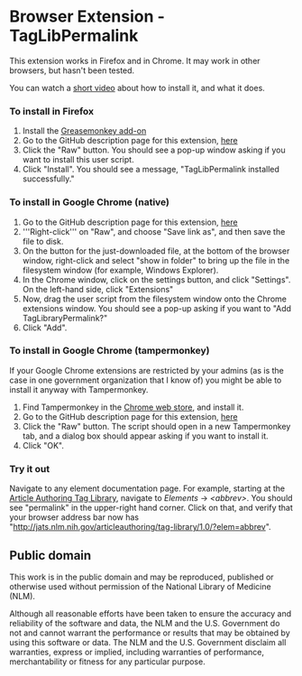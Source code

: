 ﻿Browser Extension - TagLibPermalink
===================================

This extension works in Firefox and in Chrome.  It may work in other browsers, but hasn't
been tested.

You can watch a [short video](http://www.ncbi.nlm.nih.gov/staff/maloneyc/JatsTagLibrary/TagSetPermalink.mp4)
about how to install it, and what it does.


### To install in Firefox

1.  Install the [Greasemonkey
    add-on](https://addons.mozilla.org/en-US/firefox/addon/greasemonkey/)
2.  Go to the GitHub description page for this extension,
    [here](TagLibPermalink.user.js)
3.  Click the "Raw" button.  You should see a pop-up window asking if you want to install this
    user script.
4.  Click "Install".  You should see a message, "TagLibPermalink installed successfully."

### To install in Google Chrome (native)

1.  Go to the GitHub description page for this extension,
    [here](TagLibPermalink.user.js)
2.  '''Right-click''' on "Raw", and choose "Save link as", and then save the file to disk.
3.  On the button for the just-downloaded file, at the bottom of the browser window,
    right-click and select "show in folder" to bring up the file in the filesystem window (for
    example, Windows Explorer).
4.  In the Chrome window, click on the settings button, and click "Settings".  On the left-hand
    side, click "Extensions"
5.  Now, drag the user script from the filesystem window onto the Chrome extensions window.
    You should see a pop-up asking if you want to "Add TagLibraryPermalink?"
6.  Click "Add".

### To install in Google Chrome (tampermonkey)

If your Google Chrome extensions are restricted by your admins (as is the case in one
government organization that I know of) you might be able to install it anyway with
Tampermonkey.

1.  Find Tampermonkey in the [Chrome web store](https://chrome.google.com/webstore),
    and install it.
2.  Go to the GitHub description page for this extension,
    [here](TagLibPermalink.user.js)
3.  Click the "Raw" button.  The script should open in a new Tampermonkey tab, and a dialog box
    should appear asking if you want to install it.
4.  Click "OK".

### Try it out

Navigate to any element documentation page.  For example, starting at the
[Article Authoring Tag Library](http://jats.nlm.nih.gov/articleauthoring/tag-library/1.0/),
navigate to _Elements_ → _&lt;abbrev&gt;_.  You should see "permalink" in the upper-right hand corner.
Click on that, and verify that your browser address bar now has
"http://jats.nlm.nih.gov/articleauthoring/tag-library/1.0/?elem=abbrev".


Public domain
-------------

This work is in the public domain and may be reproduced, published or otherwise
used without permission of the National Library of Medicine (NLM).

Although all reasonable efforts have been taken to ensure the accuracy and
reliability of the software and data, the NLM and the U.S. Government do not
and cannot warrant the performance or results that may be obtained by using
this software or data. The NLM and the U.S. Government disclaim all warranties,
express or implied, including warranties of performance, merchantability or
fitness for any particular purpose.


